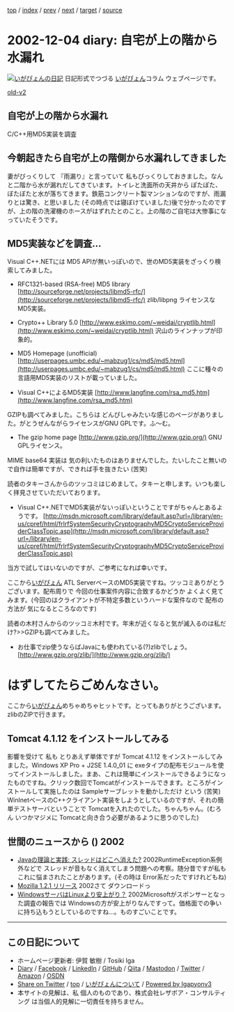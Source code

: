 [top](../index.html) 
 / [index](index.html) 
 / [prev](ig021203.html) 
 / [next](ig021205.html) 
 / [target](https://www.igapyon.jp/igapyon/diary/2002/ig021204.html) 
 / [source](https://github.com/igapyon/diary/blob/master/2002/ig021204.src.md) 

2002-12-04 diary: 自宅が上の階から水漏れ
=====================================================================================================
[![いがぴょんの日記](https://www.igapyon.jp/igapyon/diary/images/iga200306s.jpg "いがぴょん")](https://www.igapyon.jp/igapyon/diary/memo/memoigapyon.html) 日記形式でつづる [いがぴょん](https://www.igapyon.jp/igapyon/diary/memo/memoigapyon.html)コラム ウェブページです。

[old-v2](ig021204-orig.html)

## 自宅が上の階から水漏れ

C/C++用MD5実装を調査


## 今朝起きたら自宅が上の階側から水漏れしてきました

妻がびっくりして 『雨漏り』と言っていて 私もびっくりしておきました。なんと二階から水が漏れだしてきています。トイレと洗面所の天井から ぽたぽた、ぼたぼたと水が落ちてきます。鉄筋コンクリート製マンションなのですが、雨漏りとは驚き、と思いました
(その時点では寝ぼけていました)後で分かったのですが、上の階の洗濯機のホースがはずれたとのこと。上の階のご自宅は大惨事になっていたそうです。

## MD5実装などを調査…

Visual C++.NETには MD5 APIが無いっぽいので、世のMD5実装をざっくり検索してみました。

* RFC1321-based (RSA-free) MD5 library
  [http://sourceforge.net/projects/libmd5-rfc/](http://sourceforge.net/projects/libmd5-rfc/)
  zlib/libpng ライセンスなMD5実装。
  
* Crypto++ Library 5.0
  [http://www.eskimo.com/~weidai/cryptlib.html](http://www.eskimo.com/~weidai/cryptlib.html)
  沢山のラインナップが印象的。
  
* MD5 Homepage (unofficial)
  [http://userpages.umbc.edu/~mabzug1/cs/md5/md5.html](http://userpages.umbc.edu/~mabzug1/cs/md5/md5.html)
  ここに種々の言語用MD5実装のリストが載っていました。
  
* Visual C++によるMD5実装
  [http://www.langfine.com/rsa_md5.htm](http://www.langfine.com/rsa_md5.htm)

GZIPも調べてみました。こちらは どんぴしゃみたいな感じのページがありました。がとうぜんながらライセンスがGNU GPLです。ふ～む。

* The gzip home page
  [http://www.gzip.org/](http://www.gzip.org/)
  GNU GPLライセンス。

MIME base64 実装は 気の利いたものはありませんでした。たいしたこと無いので自作は簡単ですが、できれば手を抜きたい
(苦笑)

読者のタキーさんからのツッコミはじめまして。タキーと申します。いつも楽しく拝見させていただいております。

* Visual C++.NETでMD5実装がないっぽいということですがちゃんとあるようです。
  [http://msdn.microsoft.com/library/default.asp?url=/library/en-us/cpref/html/frlrfSystemSecurityCryptographyMD5CryptoServiceProviderClassTopic.asp](http://msdn.microsoft.com/library/default.asp?url=/library/en-us/cpref/html/frlrfSystemSecurityCryptographyMD5CryptoServiceProviderClassTopic.asp)

当方で試してはいないのですが、ご参考になれば幸いです。

ここから[いがぴょん](https://www.igapyon.jp/igapyon/diary/memo/memoigapyon.html)
ATL ServerベースのMD5実装ですね。ツッコミありがとうございます。配布周りで 今回の仕事案件内容に合致するかどうか よくよく見てみます。(今回のはクライアントが不特定多数というハードな案件なので 配布の方法が 気になるところなのです)

読者の木村さんからのツッコミ木村です。年末が近くなると気が滅入るのは私だけ?>>GZIPも調べてみました。

* お仕事でzip使うならばJavaにも使われている(?)zlibでしょう。
  [http://www.gzip.org/zlib/](http://www.gzip.org/zlib/)

# はずしてたらごめんなさい。

ここから[いがぴょん](https://www.igapyon.jp/igapyon/diary/memo/memoigapyon.html)めちゃめちゃヒットです。とってもありがとうございます。zlibのZIPで行きます。

## Tomcat 4.1.12 をインストールしてみる

影響を受けて 私も とりあえず単体ですが Tomcat 4.1.12 をインストールしてみました。Windows
XP Pro + J2SE 1.4.0_01 に exeタイプの配布モジュールを使ってインストールしました。まあ、これは簡単にインストールできるようになったものですね。クリック数回でTomcatがインストールできます。ところがインストールして実施したのは Sampleサーブレットを動かしただけ という
(苦笑) WinInetベースのC++クライアント実装をしようとしているのですが、それの簡単テストサーバということで
Tomcatを入れたのでした。ちゃんちゃん。(むろん いつかマジメに Tomcatと向き合う必要があるように思うのでした)

## 世間のニュースから () 2002

* [Javaの理論と実践: スレッドはどこへ消えた?](http://www-6.ibm.com/jp/developerworks/java/021129/j_j-jtp0924.html)  2002RuntimeException系例外などで スレッドが音もなく消えてしまう問題への考察。随分昔ですが私も これに悩まされたことがあります。(その時は Error系だったですけれどもね)
* [Mozilla 1.2.1 リリース](http://www.mozilla.org/)  2002さて ダウンロードっ
* [WindowsサーバはLinuxより安上がり？](http://www.zdnet.co.jp/news/0212/03/xert_toc.html)  2002Microsoftがスポンサーとなった調査の報告では Windowsの方が安上がりなんですって。価格面での争いに持ち込もうとしているのですね…。ものすごいことです。


----------------------------------------------------------------------------------------------------

## この日記について

* ホームページ更新者: 伊賀 敏樹 / Tosiki Iga
* [Diary](https://www.igapyon.jp/igapyon/diary/) / [Facebook](https://www.facebook.com/igapyon) / [LinkedIn](https://www.linkedin.com/in/toshikiiga) / [GitHub](https://github.com/igapyon) / [Qiita](https://qiita.com/igapyon) / [Mastodon](https://social.vivaldi.net/@igapyon) / [Twitter](https://twitter.com/ToshikiIga) / [Amazon](https://www.amazon.co.jp/%E4%BC%8A%E8%B3%80-%E6%95%8F%E6%A8%B9/e/B004LTQWCQ) / [OSDN](https://ja.osdn.net/users/iga/)
* [Share on Twitter](https://twitter.com/intent/tweet?hashtags=igapyon%2Cdiary%2C%E3%81%84%E3%81%8C%E3%81%B4%E3%82%87%E3%82%93&text=%E8%87%AA%E5%AE%85%E3%81%8C%E4%B8%8A%E3%81%AE%E9%9A%8E%E3%81%8B%E3%82%89%E6%B0%B4%E6%BC%8F%E3%82%8C&url=https%3A%2F%2Fwww.igapyon.jp%2Figapyon%2Fdiary%2F2002%2Fig021204.html) / [top](../index.html) / [いがぴょんについて](https://www.igapyon.jp/igapyon/diary/memo/memoigapyon.html) / [Powered by Igapyonv3](https://github.com/igapyon/igapyonv3)
* 本サイトの見解は、私 個人のものであり、株式会社レザボア・コンサルティング は当個人的見解に一切責任を持ちません。 
